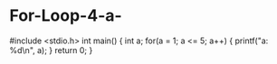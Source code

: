 # For-Loop-4-a-
#include <stdio.h>
int main()
{
int a;
for(a = 1; a <= 5; a++)
{
printf("a: %d\n", a);
}
return 0;
}
